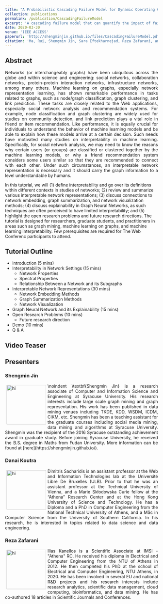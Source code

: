 ```yaml
---
title: "A Probabilistic Cascading Failure Model for Dynamic Operating Conditions."
collection: publications
permalink: /publication/CascadingFailureModel
excerpt: 'A cascading failure model that can quantify the impact of failed grid components on other components.'
date: 2020-03-30
venue: 'IEEE ACCESS'
paperurl: 'http://shengminjin.github.io/files/CascadingFailureModel.pdf'
citation: 'Ma, Rui, Shengmin Jin, Sara Eftekharnejad, Reza Zafarani, and Wolf Peter Jean Philippe. "A Probabilistic Cascading Failure Model for Dynamic Operating Conditions." IEEE Access 8 (2020): 61741-61753.'
---
```


## Abstract

<p align="justify">
Networks (or interchangeably graphs) have been ubiquitous across the globe and within science and engineering: social networks, collaboration networks, protein-protein interaction networks, infrastructure networks, among many others. Machine learning on graphs, especially network representation learning, has shown remarkable performance in tasks related to graphs, such as node/graph classification, graph clustering, and link prediction. These tasks are closely related to the Web applications, especially social network analysis and recommendation systems. For example, node classification and graph clustering are widely used for studies on community detection, and link prediction plays a vital role in friend or item recommendation. Like performance, it is equally crucial for individuals to understand the behavior of machine learning models and be able to explain how these models arrive at a certain decision. Such needs have motivated many studies on interpretability in machine learning. Specifically, for social network analysis, we may need to know the reasons why certain users (or groups) are classified or clustered together by the machine learning models, or why a friend recommendation system considers some users similar so that they are recommended to connect with each other. Under such circumstances, an interpretable network representation is necessary and it should carry the graph information to a level understandable by humans. 

In this tutorial, we will (1) define interpretability and go over its definitions within different contexts in studies of networks; (2) review and summarize various interpretable network representations; (3) discuss connections to network embedding, graph summarization, and network visualization methods; (4) discuss explainability in Graph Neural Networks, as such techniques are often perceived to have limited interpretability; and (5) highlight the open research problems and future research directions.
The tutorial is designed for researchers, graduate students, and practitioners in areas such as graph mining, machine learning on graphs, and machine learning interpretability. Few prerequisites are required for The Web Conferenc participants to attend. 
</p>


## Tutorial Outline

* Introduction (5 mins)
* Interpretability in Network Settings (15 mins)
  * Network Properties
  * Spectral Properties
  * Relationship Between a Network and its Subgraphs
* Interpretable Network Representations (30 mins)
  * Network Embedding Methods 
  * Graph Summarization Methods 
  * Network Visualization
* Graph Neural Network and its Explainability (15 mins)
* Open Research Problems (10 mins)
  * Future research direction
* Demo (10 mins)
* Q & A

## Video Teaser

<!-- [![Impact Assessment Tutorial Teaser](https://img.youtube.com/vi/fq1VXLRs_A8/0.jpg)](https://www.youtube.com/watch?v=fq1VXLRs_A8) -->

## Presenters

### Shengmin Jin 
<p align="justify"><img src="img/vergoulis.png" alt="hi" class="inline" align="left" style="width:130px; height:130px; margin: 5px;"/>\noindent \textbf{Shengmin Jin} is a research associate of Computer and Information Science and Engineering at Syracuse University. His research interests include large scale graph mining and graph representation. His work has been published in data mining venues including TKDE, KDD, WSDM, ICDM, CIKM, etc. Shengmin has been a teaching assistant for the graduate courses including social media mining, data mining and algorithms at Syracuse University. Shengmin was the recipient of the 2016 Syracuse outstanding achievement award in graduate study. Before joining Syracuse University, he received the B.S. degree in Maths from Fudan University. More information can be found at [here](https://shengminjin.github.io/).</p>

### Danai Koutra 
<p align="justify"><img src="img/dimsacharidis.jpg" alt="hi" class="inline" align="left" style="width:130px; height:130px; margin: 5px;"/> Dimitris Sacharidis is an assistant professor at the Web and Information Technologies lab at the Université Libre De Bruxelles (ULB). Prior to that he was an assistant 
professor at the Technical University of Vienna, and a Marie Skłodowska Curie fellow at the “Athena” Research Center and at the Hong Kong University of Science and Technology. 
He has a Diploma and a PhD in Computer Engineering from the National Technical University of Athens, and a MSc in Computer Science from the University of Southern California.
In his research, he is interested in topics related to data science and data engineering.</p>

### Reza Zafarani
<p align="justify"><img src="img/iliaskanellos.jpg" alt="hi" class="inline" align="left" style="width:130px; height:130px; margin: 5px;"/> Ilias Kanellos is a Scientific Associate at IMSI - "Athena" RC. He received his diploma in Electrical and Computer Engineering from the NTU of Athens in 2012. He then
completed his PhD at the school of Electrical and Computer Engineering, NTU Athens, in 2020. He has been involved in several EU and national R&D projects and his 
research interests include research analytics, scientific data management, cloud computing, bioinformatics, and data mining. He has co-authored 18 articles in Scientific
Journals and Conferences.</p>

